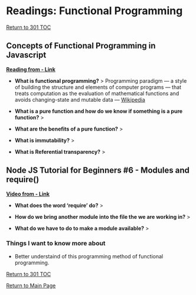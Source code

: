 # Readings: Functional Programming

[Return to 301 TOC](301TOC.md)

## Concepts of Functional Programming in Javascript

**[Reading from - Link](https://medium.com/the-renaissance-developer/concepts-of-functional-programming-in-javascript-6bc84220d2aa)**

- **What is functional programming?** > Programming paradigm — a style of building the structure and elements of computer programs — that treats computation as the evaluation of mathematical functions and avoids changing-state and mutable data — [Wikipedia](https://en.wikipedia.org/wiki/Functional_programming)

- **What is a pure function and how do we know if something is a pure function?** >

- **What are the benefits of a pure function?** >

- **What is immutability?** >

- **What is Referential transparency?** >

## Node JS Tutorial for Beginners #6 - Modules and require()

**[Video from - Link](https://www.youtube.com/watch?v=xHLd36QoS4k)**

- **What does the word ‘require’ do?** >

- **How do we bring another module into the file the we are working in?** >

- **What do we have to do to make a module available?** >

### Things I want to know more about

- Better understaind of this programming method of functional programming.

[Return to 301 TOC](301TOC.md)

[Return to Main Page](../README.md)
